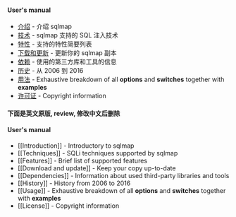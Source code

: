#### User's manual
* [介绍]() - 介绍 sqlmap
* [技术]() - sqlmap 支持的 SQL 注入技术
* [特性]() - 支持的特性简要列表
* [下载和更新]() - 更新你的 sqlmap 副本
* [依赖]() - 使用的第三方库和工具的信息
* [历史]() - 从 2006 到 2016
* [用法]() - Exhaustive breakdown of all **options** and **switches** together with **examples**
* [许可证]() - Copyright information

#### 下面是英文原版, review, 修改中文后删除
#### User's manual
* [[Introduction]] - Introductory to sqlmap
* [[Techniques]] - SQLi techniques supported by sqlmap
* [[Features]] - Brief list of supported features
* [[Download and update]] - Keep your copy up-to-date
* [[Dependencies]] - Information about used third-party libraries and tools
* [[History]] - History from 2006 to 2016
* [[Usage]] - Exhaustive breakdown of all **options** and **switches** together with **examples**
* [[License]] - Copyright information